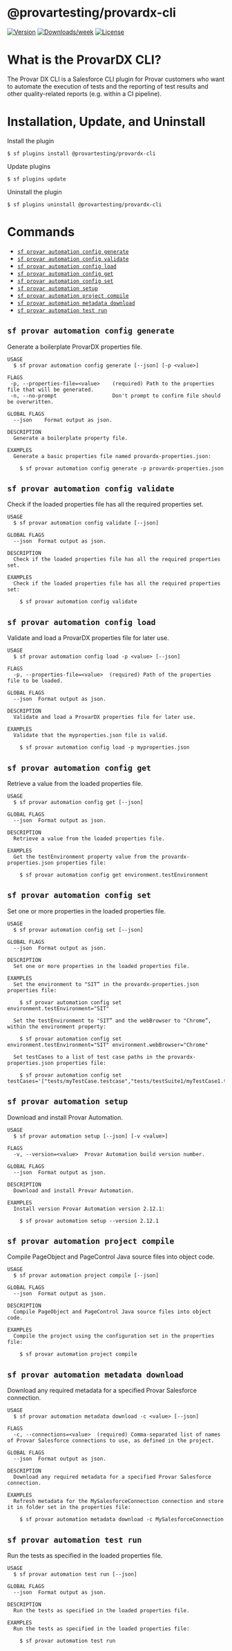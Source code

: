 # @provartesting/provardx-cli

[![Version](https://img.shields.io/npm/v/@provartesting/provardx-cli.svg)](https://npmjs.org/package/@provartesting/provardx-cli)
[![Downloads/week](https://img.shields.io/npm/dw/@provartesting/provardx-cli.svg)](https://npmjs.org/package/@provartesting/provardx-cli)
[![License](https://img.shields.io/npm/l/@provartesting/provardx-cli.svg)](https://github.com/ProvarTesting/provardx-cli/blob/main/LICENSE.md)

# What is the ProvarDX CLI?

The Provar DX CLI is a Salesforce CLI plugin for Provar customers who want to automate the execution of tests and the reporting of test results and other quality-related reports (e.g. within a CI pipeline).

# Installation, Update, and Uninstall

Install the plugin
```sh-session
$ sf plugins install @provartesting/provardx-cli
```

Update plugins
```sh-session
$ sf plugins update
```

Uninstall the plugin
```sh-session
$ sf plugins uninstall @provartesting/provardx-cli
```

# Commands

- [`sf provar automation config generate`](#sf-provar-automation-config-generate)
- [`sf provar automation config validate`](#sf-provar-automation-config-validate)
- [`sf provar automation config load`](#sf-provar-automation-config-load)
- [`sf provar automation config get`](#sf-provar-automation-config-get)
- [`sf provar automation config set`](#sf-provar-automation-config-set)
- [`sf provar automation setup`](#sf-provar-automation-setup)
- [`sf provar automation project compile`](#sf-provar-automation-project-compile)
- [`sf provar automation metadata download`](#sf-provar-automation-metadata-download)
- [`sf provar automation test run`](#sf-provar-automation-test-run)

## `sf provar automation config generate`

Generate a boilerplate ProvarDX properties file.

```
USAGE
  $ sf provar automation config generate [--json] [-p <value>]

FLAGS
 -p, --properties-file=<value>    (required) Path to the properties file that will be generated.
 -n, --no-prompt                  Don't prompt to confirm file should be overwritten.

GLOBAL FLAGS
  --json    Format output as json.

DESCRIPTION
  Generate a boilerplate property file.

EXAMPLES
  Generate a basic properties file named provardx-properties.json:

    $ sf provar automation config generate -p provardx-properties.json
```

## `sf provar automation config validate`

Check if the loaded properties file has all the required properties set.

```
USAGE
  $ sf provar automation config validate [--json]

GLOBAL FLAGS
  --json  Format output as json.

DESCRIPTION
  Check if the loaded properties file has all the required properties set.

EXAMPLES
  Check if the loaded properties file has all the required properties set:
  
    $ sf provar automation config validate
```

## `sf provar automation config load`

Validate and load a ProvarDX properties file for later use.

```
USAGE
  $ sf provar automation config load -p <value> [--json]

FLAGS
  -p, --properties-file=<value>  (required) Path of the properties file to be loaded.

GLOBAL FLAGS
  --json  Format output as json.

DESCRIPTION
  Validate and load a ProvarDX properties file for later use.

EXAMPLES
  Validate that the myproperties.json file is valid.

    $ sf provar automation config load -p myproperties.json
```

## `sf provar automation config get`

Retrieve a value from the loaded properties file.

```
USAGE
  $ sf provar automation config get [--json]

GLOBAL FLAGS
  --json  Format output as json.

DESCRIPTION
  Retrieve a value from the loaded properties file.

EXAMPLES
  Get the testEnvironment property value from the provardx-properties.json properties file:

    $ sf provar automation config get environment.testEnvironment
```

## `sf provar automation config set`

Set one or more properties in the loaded properties file.

```
USAGE
  $ sf provar automation config set [--json]

GLOBAL FLAGS
  --json  Format output as json.

DESCRIPTION
  Set one or more properties in the loaded properties file.

EXAMPLES
  Set the environment to "SIT” in the provardx-properties.json properties file:

    $ sf provar automation config set environment.testEnvironment="SIT"

  Set the testEnvironment to "SIT” and the webBrowser to "Chrome”, within the environment property:

    $ sf provar automation config set environment.testEnvironment="SIT" environment.webBrowser="Chrome"

  Set testCases to a list of test case paths in the provardx-properties.json properties file:

    $ sf provar automation config set testCases='["tests/myTestCase.testcase","tests/testSuite1/myTestCase1.testCase"]'
```

## `sf provar automation setup`

Download and install Provar Automation.

```
USAGE
  $ sf provar automation setup [--json] [-v <value>]

FLAGS
  -v, --version=<value>  Provar Automation build version number.

GLOBAL FLAGS
  --json  Format output as json.

DESCRIPTION
  Download and install Provar Automation.

EXAMPLES
  Install version Provar Automation version 2.12.1:

    $ sf provar automation setup --version 2.12.1
```

## `sf provar automation project compile`

Compile PageObject and PageControl Java source files into object code.

```
USAGE
  $ sf provar automation project compile [--json]

GLOBAL FLAGS
  --json  Format output as json.

DESCRIPTION
  Compile PageObject and PageControl Java source files into object code.

EXAMPLES
  Compile the project using the configuration set in the properties file:

    $ sf provar automation project compile
```

## `sf provar automation metadata download`

Download any required metadata for a specified Provar Salesforce connection.

```
USAGE
  $ sf provar automation metadata download -c <value> [--json]

FLAGS
  -c, --connections=<value>  (required) Comma-separated list of names of Provar Salesforce connections to use, as defined in the project.

GLOBAL FLAGS
  --json  Format output as json.

DESCRIPTION
  Download any required metadata for a specified Provar Salesforce connection.

EXAMPLES
  Refresh metadata for the MySalesforceConnection connection and store it in folder set in the properties file:

    $ sf provar automation metadata download -c MySalesforceConnection
```

## `sf provar automation test run`

Run the tests as specified in the loaded properties file.

```
USAGE
  $ sf provar automation test run [--json]

GLOBAL FLAGS
  --json  Format output as json.

DESCRIPTION
  Run the tests as specified in the loaded properties file.

EXAMPLES
  Run the tests as specified in the loaded properties file:

    $ sf provar automation test run
```
